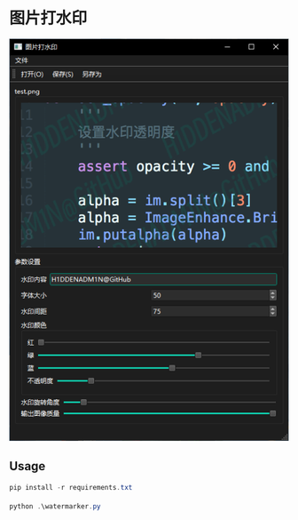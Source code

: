 # 图片打水印

![alt text](assets/README/demo.png)

## Usage

```powershell
pip install -r requirements.txt

python .\watermarker.py
```
